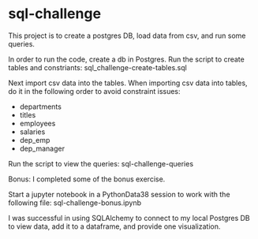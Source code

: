# sql-challenge

This project is to create a postgres DB, load data from csv, and run some queries. 

In order to run the code, create a db in Postgres. 
Run the script to create tables and constriants: sql_challenge-create-tables.sql

Next import csv data into the tables. 
When importing csv data into tables, do it in the following order to avoid constraint issues: 
- departments
- titles
- employees
- salaries
- dep_emp
- dep_manager 

Run the script to view the queries: sql-challenge-queries

Bonus: 
I completed some of the bonus exercise.  

Start a jupyter notebook in a PythonData38 session to work with the following file: sql-challenge-bonus.ipynb

I was successful in using SQLAlchemy to connect to my local Postgres DB to view data, add it to a dataframe, and provide one visualization. 

